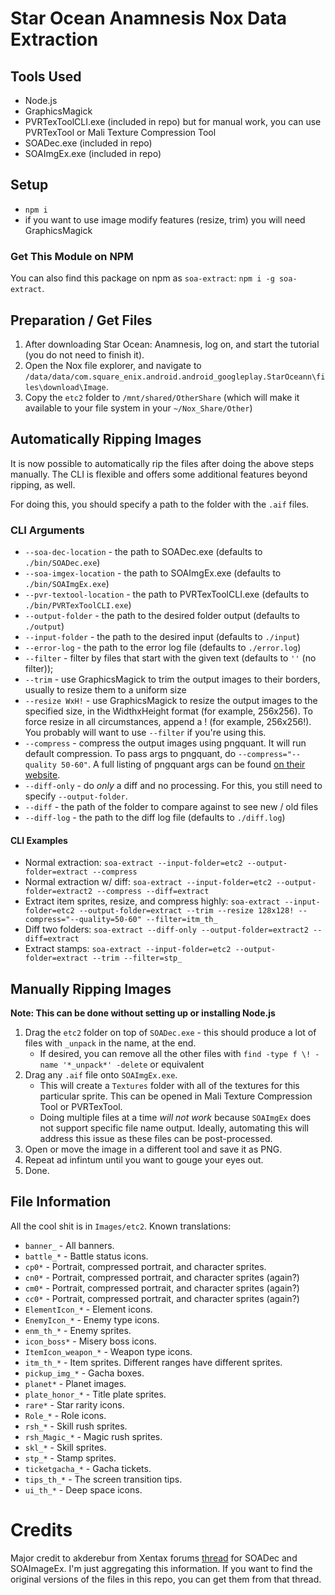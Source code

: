 
# Star Ocean Anamnesis Nox Data Extraction

## Tools Used

* Node.js
* GraphicsMagick
* PVRTexToolCLI.exe (included in repo) but for manual work, you can use PVRTexTool or Mali Texture Compression Tool
* SOADec.exe (included in repo)
* SOAImgEx.exe (included in repo) 

## Setup

* `npm i`
* if you want to use image modify features (resize, trim) you will need GraphicsMagick

### Get This Module on NPM

You can also find this package on npm as `soa-extract`: `npm i -g soa-extract`.

## Preparation / Get Files

1. After downloading Star Ocean: Anamnesis, log on, and start the tutorial (you do not need to finish it).
2. Open the Nox file explorer, and navigate to `/data/data/com.square_enix.android.android_googleplay.StarOceann\files\download\Image`.
3. Copy the `etc2` folder to `/mnt/shared/OtherShare` (which will make it available to your file system in your `~/Nox_Share/Other`)

## Automatically Ripping Images

It is now possible to automatically rip the files after doing the above steps manually. The CLI is flexible and offers some additional features beyond ripping, as well.

For doing this, you should specify a path to the folder with the `.aif` files.

### CLI Arguments

* `--soa-dec-location` - the path to SOADec.exe (defaults to `./bin/SOADec.exe`)
* `--soa-imgex-location` - the path to SOAImgEx.exe (defaults to `./bin/SOAImgEx.exe`)
* `--pvr-textool-location` - the path to PVRTexToolCLI.exe (defaults to `./bin/PVRTexToolCLI.exe`)
* `--output-folder` - the path to the desired folder output (defaults to `./output`)
* `--input-folder` - the path to the desired input (defaults to `./input`)
* `--error-log` - the path to the error log file (defaults to `./error.log`)
* `--filter` - filter by files that start with the given text (defaults to `''` (no filter));
* `--trim` - use GraphicsMagick to trim the output images to their borders, usually to resize them to a uniform size
* `--resize WxH!` - use GraphicsMagick to resize the output images to the specified size, in the WidthxHeight format (for example, 256x256). To force resize in all circumstances, append a ! (for example, 256x256!). You probably will want to use `--filter` if you're using this.
* `--compress` - compress the output images using pngquant. It will run default compression. To pass args to pngquant, do `--compress="--quality 50-60"`. A full listing of pngquant args can be found [on their website](https://pngquant.org/).
* `--diff-only` - do _only_ a diff and no processing. For this, you still need to specify `--output-folder`.
* `--diff` - the path of the folder to compare against to see new / old files
* `--diff-log` - the path to the diff log file (defaults to `./diff.log`)

#### CLI Examples

* Normal extraction: `soa-extract --input-folder=etc2 --output-folder=extract --compress`
* Normal extraction w/ diff: `soa-extract --input-folder=etc2 --output-folder=extract2 --compress --diff=extract`
* Extract item sprites, resize, and compress highly: `soa-extract --input-folder=etc2 --output-folder=extract --trim --resize 128x128! --compress="--quality=50-60" --filter=itm_th_`
* Diff two folders: `soa-extract --diff-only --output-folder=extract2 --diff=extract`
* Extract stamps: `soa-extract --input-folder=etc2 --output-folder=extract --trim --filter=stp_`

## Manually Ripping Images

**Note: This can be done without setting up or installing Node.js**

1. Drag the `etc2` folder on top of `SOADec.exe` - this should produce a lot of files with `_unpack` in the name, at the end.
      - If desired, you can remove all the other files with `find -type f \! -name '*_unpack*' -delete` or equivalent
2. Drag any `.aif` file onto `SOAImgEx.exe`. 
      - This will create a `Textures` folder with all of the textures for this particular sprite. This can be opened in Mali Texture Compression Tool or PVRTexTool.
      - Doing multiple files at a time _will not work_ because `SOAImgEx` does not support specific file name output. Ideally, automating this will address this issue as these files can be post-processed.
3. Open or move the image in a different tool and save it as PNG.
4. Repeat ad infintum until you want to gouge your eyes out.
5. Done.

## File Information

All the cool shit is in `Images/etc2`. Known translations:

- `banner_` - All banners.
- `battle_*` - Battle status icons.
- `cp0*` - Portrait, compressed portrait, and character sprites.
- `cn0*` - Portrait, compressed portrait, and character sprites (again?)
- `cm0*` - Portrait, compressed portrait, and character sprites (again?)
- `cc0*` - Portrait, compressed portrait, and character sprites (again?)
- `ElementIcon_*` - Element icons.
- `EnemyIcon_*` - Enemy type icons.
- `enm_th_*` - Enemy sprites.
- `icon_boss*` - Misery boss icons.
- `ItemIcon_weapon_*` - Weapon type icons.
- `itm_th_*` - Item sprites. Different ranges have different sprites.
- `pickup_img_*` - Gacha boxes.
- `planet*` - Planet images.
- `plate_honor_*` - Title plate sprites.
- `rare*` - Star rarity icons.
- `Role_*` - Role icons.
- `rsh_*` - Skill rush sprites.
- `rsh_Magic_*` - Magic rush sprites.
- `skl_*` - Skill sprites.
- `stp_*` - Stamp sprites.
- `ticketgacha_*` - Gacha tickets.
- `tips_th_*` - The screen transition tips.
- `ui_th_*` - Deep space icons.

# Credits

Major credit to akderebur from Xentax forums [thread](http://forum.xentax.com/viewtopic.php?f=16&t=18692) for SOADec and SOAImageEx. I'm just aggregating this information. If you want to find the original versions of the files in this repo, you can get them from that thread.
